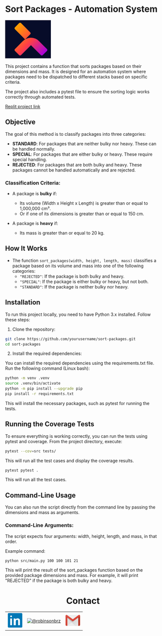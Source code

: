 # Sort Packages - Automation System

[![thoughtful.ai](generated-icon.png)](https://replit.com/join/kgkwrktfss-robinsonbrz)

This project contains a function that sorts packages based on their dimensions and mass. It is designed for an automation system where packages need to be dispatched to different stacks based on specific criteria.

The project also includes a pytest file to ensure the sorting logic works correctly through automated tests.

[Replit project link](https://replit.com/join/kgkwrktfss-robinsonbrz)

## Objective

The goal of this method is to classify packages into three categories:

- **STANDARD**: For packages that are neither bulky nor heavy. These can be handled normally.
- **SPECIAL**: For packages that are either bulky or heavy. These require special handling.
- **REJECTED**: For packages that are both bulky and heavy. These packages cannot be handled automatically and are rejected.

### Classification Criteria:

- A package is **bulky** if:
  - Its volume (Width x Height x Length) is greater than or equal to 1,000,000 cm³.
  - Or if one of its dimensions is greater than or equal to 150 cm.

- A package is **heavy** if:
  - Its mass is greater than or equal to 20 kg.

## How It Works

- The function `sort_packages(width, height, length, mass)` classifies a package based on its volume and mass into one of the following categories:
  - `"REJECTED"`: If the package is both bulky and heavy.
  - `"SPECIAL"`: If the package is either bulky or heavy, but not both.
  - `"STANDARD"`: If the package is neither bulky nor heavy.

## Installation

To run this project locally, you need to have Python 3.x installed. Follow these steps:

1. Clone the repository:

```bash
git clone https://github.com/yourusername/sort-packages.git
cd sort-packages
```


2. Install the required dependencies:

You can install the required dependencies using the requirements.txt file. Run the following command (Linux bash):

```bash
python -m venv .venv
source .venv/bin/activate
python -m pip install --upgrade pip 
pip install -r requirements.txt
```

This will install the necessary packages, such as pytest for running the tests.

## Running the Coverage Tests
To ensure everything is working correctly, you can run the tests using pytest and coverage. From the project directory, execute:

```bash
pytest --cov=src tests/
```
This will run all the test cases and display the coverage results.

```bash
pytest pytest .
```
This will run all the test cases.


## Command-Line Usage
You can also run the script directly from the command line by passing the dimensions and mass as arguments.


### Command-Line Arguments:
The script expects four arguments: width, height, length, and mass, in that order.

Example command:

```bash
python src/main.py 100 100 101 21
```

This will print the result of the sort_packages function based on the provided package dimensions and mass. For example, it will print "REJECTED" if the package is both bulky and heavy.


  <div>
  <h1 align="center"> Contact </h1> 
  <div align="center">
    <table>
        </tr>
            <td>
                <a  href="https://www.linkedin.com/in/robinsonbrz/">
                <img src="https://raw.githubusercontent.com/robinsonbrz/robinsonbrz/main/static/img/linkedin.png" width="50" height="50">
            </td>
            <td>
                <a  href="https://www.linkedin.com/in/robinsonbrz/">
                <img  src="https://avatars.githubusercontent.com/u/18150643?s=96&amp;v=4" alt="@robinsonbrz" width="50" height="50">
            </td>
            <td>
                <a href="https://www.enedino.com.br/contato">
                <img src="https://raw.githubusercontent.com/robinsonbrz/robinsonbrz/main/static/img/gmail.png" width="50" height="50" ></a>
            </td>
        </tr>
    </table> 
  </div>
  <br>
</div>








